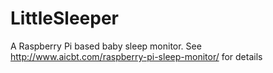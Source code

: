 # LittleSleeper
A Raspberry Pi based baby sleep monitor. See http://www.aicbt.com/raspberry-pi-sleep-monitor/ for details
